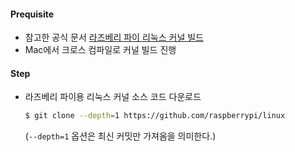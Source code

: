 #### Prequisite
- 참고한 공식 문서
  [라즈베리 파이 리눅스 커널 빌드](https://www.raspberrypi.com/documentation/computers/linux_kernel.html)
- Mac에서 크로스 컴파일로 커널 빌드 진행
#### Step
- 라즈베리 파이용 리눅스 커널 소스 코드 다운로드
  ```bash
  $ git clone --depth=1 https://github.com/raspberrypi/linux
  ```
  (`--depth=1` 옵션은 최신 커밋만 가져옴을 의미한다.)

